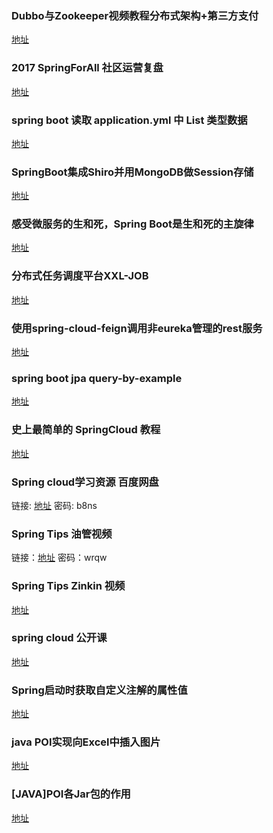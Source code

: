 ### Dubbo与Zookeeper视频教程分布式架构+第三方支付
[地址](http://www.alibaba-inc.cc/article/details/252570)

### 2017 SpringForAll 社区运营复盘 
[地址](http://www.spring4all.com/article/408?from=timeline&isappinstalled=0)

### spring boot 读取 application.yml 中 List 类型数据
[地址](http://www.jianshu.com/p/be407d950dc3)

### SpringBoot集成Shiro并用MongoDB做Session存储
[地址](http://www.roncoo.com/article/detail/131564#0-sqq-1-59379-9737f6f9e09dfaf5d3fd14d775bfee85)

### 感受微服务的生和死，Spring Boot是生和死的主旋律
[地址](https://mp.weixin.qq.com/s?__biz=MzI4NDY5Mjc1Mg==&mid=2247484347&idx=1&sn=f169b99cfefe6b1c584ba8bfc20a90ad&chksm=ebf6dbc4dc8152d2085a947b81e2abf44e4ccd519d447ddb37857251b21d2701fc00bc5e9065&mpshare=1&scene=1&srcid=1221DevpIiIp7eaQJuB2W7Ed&key=3994e6ec5ef900e52980476aeeb1c09420450fa775f1ce9752545143a452123f60b56b3d953add77d0367f7127ecc1fc8bb2df5585e9fc4736a40fc9777d2d40d28418034e0205c7f16ba589ee62d1c2&ascene=0&uin=ODkwMzE2MjQw&devicetype=iMac+MacBookPro11%2C4+OSX+OSX+10.13.2+build(17C88)&version=11020201&lang=zh_CN&pass_ticket=vRg%2BnQHzrvEZ180l3LtxZoRUru%2FyQTtFdAjzus1fXD6lF6QukkOxg2TQHHn5Ni8X)

### 分布式任务调度平台XXL-JOB
[地址](https://www.cnblogs.com/xuxueli/p/5021979.html)

### 使用spring-cloud-feign调用非eureka管理的rest服务
[地址](https://www.jianshu.com/p/5b641cc3d369?utm_campaign=haruki&utm_content=note&utm_medium=reader_share&utm_source=qq)

### spring boot jpa query-by-example
[地址](https://docs.spring.io/spring-data/jpa/docs/2.0.2.RELEASE/reference/html/#query-by-example)

### 史上最简单的 SpringCloud 教程
[地址](http://blog.csdn.net/forezp/article/details/70148833)

### Spring cloud学习资源 百度网盘
链接: [地址](https://pan.baidu.com/s/1c1C8tiS) 密码: b8ns

### Spring Tips 油管视频
链接：[地址](http://pan.baidu.com/s/1o89Lwee) 密码：wrqw

### Spring Tips Zinkin 视频
[地址](http://v.youku.com/v_show/id_XMjk1NzQzMjc4MA==.html?spm=a2h1n.8251843.0.0&f=50663914)

### spring cloud 公开课
[地址](http://edu.51cto.com/center/course/lesson/index?id=142071)

### Spring启动时获取自定义注解的属性值
[地址](http://blog.csdn.net/qianyiyiding/article/details/77150864)

### java POI实现向Excel中插入图片
[地址](http://blog.csdn.net/chenssy/article/details/20524563)

### [JAVA]POI各Jar包的作用
[地址](http://blog.csdn.net/szwangdf/article/details/39053859)